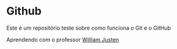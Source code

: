 # Github

Este é um repositório teste sobre como funciona o Git e o GitHub

Aprendendo com o professor [William Justen](http://williamjusten.com.br)
